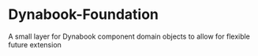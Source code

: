 # Dynabook-Foundation
A small layer for Dynabook component domain objects to allow for flexible future extension

